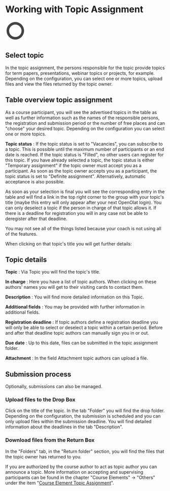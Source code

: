 # Working with Topic Assignment

![](assets/projectbroker.png)

## Select topic

In the topic assignment, the persons responsible for the topic provide topics
for term papers, presentations, webinar topics or projects, for example.
Depending on the configuration, you can select one or more topics, upload
files and view the files returned by the topic owner.

## Table overview topic assignment

As a course participant, you will see the advertised topics in the table as
well as further information such as the names of the responsible persons, the
registration and submission period or the number of free places and can
"choose" your desired topic. Depending on the configuration you can select one
or more topics.

 **Topic status** : If the topic status is set to "Vacancies", you can
subscribe to a topic. This is possible until the maximum number of
participants or an end date is reached. If the topic status is "Filled", no
other users can register for this topic. If you have already selected a topic,
the topic status is either "Temporary assignment" if the topic owner must
accept you as a participant. As soon as the topic owner accepts you as a
participant, the topic status is set to "Definite assignment". Alternatively,
automatic acceptance is also possible.

As soon as your selection is final you will see the corresponding entry in the
table and will find a link in the top right corner to the group with your
topic's title (maybe this entry will only appear after your next OpenOlat
login). You can only deselect a topic if the person in charge of that topic
allows it. If there is a deadline for registration you will in any case not be
able to deregister after that deadline.

You may not see all of the things listed because your coach is not using all
of the features.

When clicking on that topic's title you will get further details:

## Topic details

 **Topic** : Via Topic you will find the topic's title.

 **In charge** : Here you have a list of topic authors. When clicking on these
authors' names you will get to their visiting cards to contact them.

 **Description** : You will find more detailed information on this Topic.

 **Additional fields** : You may be provided with further information in
additional fields.

 **Registration deadline** : If topic authors define a registration deadline
you will only be able to select or deselect a topic within a certain period.
Before and after that deadline topic authors can manually sign you in or out.

 **Due date** : Up to this date, files can be submitted in the topic
assignment folder.

 **Attachment** : In the field Attachment topic authors can upload a file.

## Submission process

Optionally, submissions can also be managed.

### Upload files to the Drop Box

Click on the title of the topic. In the tab "Folder" you will find the drop
folder. Depending on the configuration, the submission is scheduled and you
can only upload files within the submission deadline. You will find detailed
information about the deadlines in the tab "Description".

### Download files from the Return Box

In the "Folders" tab, in the "Return folder" section, you will find the files
that the topic owner has returned to you.

If you are authorized by the course author to act as topic author you can
announce a topic. More information on accepting and supervising participants
can be found in the chapter "Course Elements" → "Others" under the item
"[Course Element Topic Assignment](Other.html#Other-_bb_themenvergabe)".  

  


